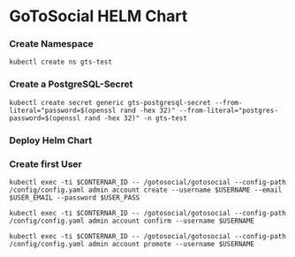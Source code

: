 # GoToSocial HELM Chart


### Create Namespace
```shell
kubectl create ns gts-test
```
### Create a PostgreSQL-Secret
```shell
kubectl create secret generic gts-postgresql-secret --from-literal="password=$(openssl rand -hex 32)" --from-literal="postgres-password=$(openssl rand -hex 32)" -n gts-test
```
### Deploy Helm Chart

### Create first User
```shell
kubectl exec -ti $CONTERNAR_ID -- /gotosocial/gotosocial --config-path /config/config.yaml admin account create --username $USERNAME --email $USER_EMAIL --password $USER_PASS
```

```shell
kubectl exec -ti $CONTERNAR_ID -- /gotosocial/gotosocial --config-path /config/config.yaml admin account confirm --username $USERNAME
```

```shell
kubectl exec -ti $CONTERNAR_ID -- /gotosocial/gotosocial --config-path /config/config.yaml admin account promote --username $USERNAME
```